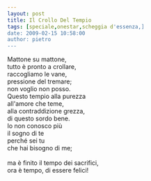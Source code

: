 ```yaml
---
layout: post
title: Il Crollo Del Tempio
tags: [speciale,onestar,scheggia d'essenza,]
date: 2009-02-15 10:58:00
author: pietro
---
```

Mattone su mattone,<br/>tutto è pronto a crollare,<br/>raccogliamo le vane,<br/>pressione del tremare;<br/>non voglio non posso.<br/>Questo tempio alla purezza<br/>all'amore che teme,<br/>alla contraddizione grezza,<br/>di questo sordo bene.<br/>Io non conosco più<br/>il sogno di te<br/>perché sei tu<br/>che hai bisogno di me;<br/><br/>ma è finito il tempo dei sacrifici,<br/>ora è tempo, di essere felici!
